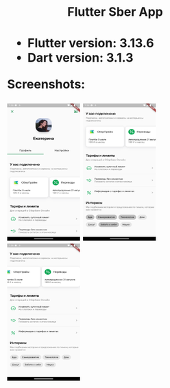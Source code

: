 <h1 align="center">Flutter Sber App<h1>

- Flutter version: 3.13.6
- Dart version: 3.1.3

Screenshots:


<img src="assets/screenshots/scr2.png" width="170" height="320">
<img src="assets/screenshots/scr1.png" width="170" height="320">
<img src="assets/screenshots/scr3.png" width="170" height="320">